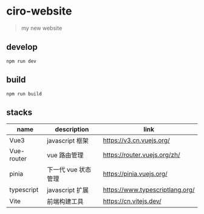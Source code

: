 # ciro-website

> my new website

## develop

```
npm run dev
```

## build

```
npm run build
```

## stacks

| name       | description         | link                            |
| ---------- | ------------------- | ------------------------------- |
| Vue3       | javascript 框架     | https://v3.cn.vuejs.org/        |
| Vue-router | vue 路由管理        | https://router.vuejs.org/zh/    |
| pinia      | 下一代 vue 状态管理 | https://pinia.vuejs.org/        |
| typescript | javascript 扩展     | https://www.typescriptlang.org/ |
| Vite       | 前端构建工具        | https://cn.vitejs.dev/          |
